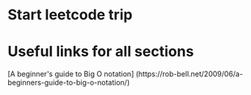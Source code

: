 # Start leetcode trip

# Useful links for all sections
<p> [A beginner's guide to Big O notation] (https://rob-bell.net/2009/06/a-beginners-guide-to-big-o-notation/)
